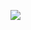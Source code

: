 ![](https://upload.wikimedia.org/wikipedia/commons/thumb/c/ca/AngularJS_logo.svg/1000px-AngularJS_logo.svg.png)